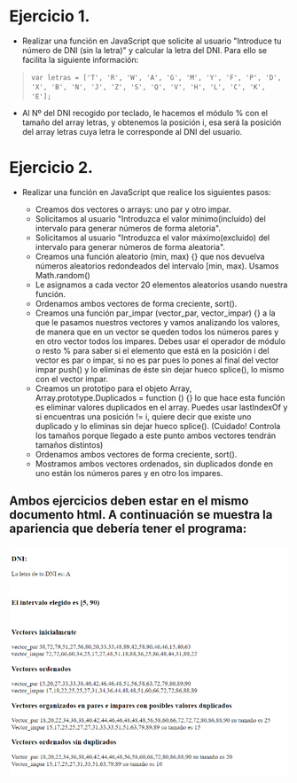 # Ejercicio 1.
- Realizar una función en JavaScript que solicite al usuario "Introduce tu número de DNI (sin la letra)" y calcular la letra del DNI. Para ello se facilita la siguiente información:

> `var letras = ['T', 'R', 'W', 'A', 'G', 'M', 'Y', 'F', 'P', 'D', 'X', 'B', 'N', 'J', 'Z', 'S', 'Q', 'V', 'H', 'L', 'C', 'K', 'E'];`

- Al Nº del DNI recogido por teclado, le hacemos el módulo % con el tamaño del array letras, y obtenemos la posición i, esa será la posición del array letras cuya letra le corresponde al DNI del usuario.

# Ejercicio 2.

- Realizar una función en JavaScript que realice los siguientes pasos:
    
    - Creamos dos vectores o arrays: uno par y otro impar.
    - Solicitamos al usuario "Introduzca el valor mínimo(incluído) del intervalo para generar números de forma aletoria".
    - Solicitamos al usuario "Introduzca el valor máximo(excluido) del intervalo para generar números de forma aleatoria".
    - Creamos una función aleatorio (min, max) {} que nos devuelva números aleatorios redondeados del intervalo [min, max). Usamos Math.random()
    - Le asignamos a cada vector 20 elementos aleatorios usando nuestra función.
    - Ordenamos ambos vectores de forma creciente, sort().
    - Creamos una función par_impar (vector_par, vector_impar) {} a la que le pasamos nuestros vectores y vamos analizando los valores, de manera que en un vector se queden todos los números pares y en otro vector todos los impares. Debes usar el operador de módulo o resto % para saber si el elemento que está en la posición i del vector es par o impar, si no es par pues lo pones al final del vector impar push() y lo eliminas de éste sin dejar hueco splice(), lo mismo con el vector impar.
    - Creamos un prototipo para el objeto Array, Array.prototype.Duplicados = function () {} lo que hace esta función es eliminar valores duplicados en el array. Puedes usar lastIndexOf y si encuentras una posición != i, quiere decir que existe uno duplicado y lo eliminas sin dejar hueco splice(). (Cuidado! Controla los tamaños porque llegado a este punto ambos vectores tendrán tamaños distintos)
    - Ordenamos ambos vectores de forma creciente, sort().
    - Mostramos ambos vectores ordenados, sin duplicados donde en uno están los números pares y en otro los impares.
    
## Ambos ejercicios deben estar en el mismo documento html. A continuación se muestra la apariencia que debería tener el programa:

!['Salida por pantalla](./Tarea_7/img/salida_programa.png)